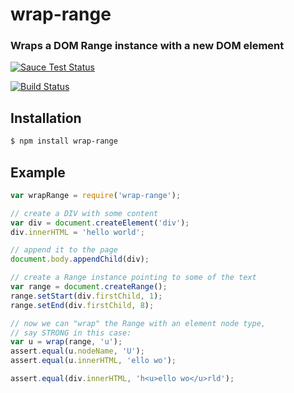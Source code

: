 wrap-range
==========
### Wraps a DOM Range instance with a new DOM element

[![Sauce Test Status](https://saucelabs.com/browser-matrix/wrap-range.svg)](https://saucelabs.com/u/wrap-range)

[![Build Status](https://travis-ci.org/webmodules/wrap-range.svg?branch=master)](https://travis-ci.org/webmodules/wrap-range)


Installation
------------

``` bash
$ npm install wrap-range
```


Example
-------

``` js
var wrapRange = require('wrap-range');

// create a DIV with some content
var div = document.createElement('div');
div.innerHTML = 'hello world';

// append it to the page
document.body.appendChild(div);

// create a Range instance pointing to some of the text
var range = document.createRange();
range.setStart(div.firstChild, 1);
range.setEnd(div.firstChild, 8);

// now we can "wrap" the Range with an element node type,
// say STRONG in this case:
var u = wrap(range, 'u');
assert.equal(u.nodeName, 'U');
assert.equal(u.innerHTML, 'ello wo');

assert.equal(div.innerHTML, 'h<u>ello wo</u>rld');
```
